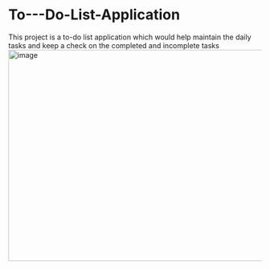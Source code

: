 # To---Do-List-Application
This project is a to-do list application which would help maintain the daily tasks and keep a check on the completed and incomplete tasks
<img width="1097" height="421" alt="image" src="https://github.com/user-attachments/assets/815c5ab7-4988-4aa6-b4db-4856a2b9c22c" />
